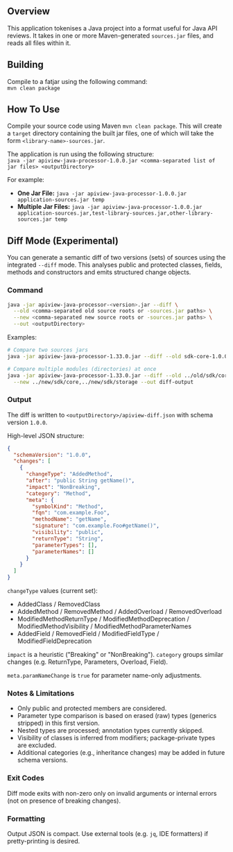 ## Overview

This application tokenises a Java project into a format useful for Java API reviews. It takes in one or more Maven-generated `sources.jar` files, and reads all files within it.

## Building

Compile to a fatjar using the following command: </br>`mvn clean package`

## How To Use

Compile your source code using Maven `mvn clean package`. This will create a `target` directory containing
the built jar files, one of which will take the form `<library-name>-sources.jar`.

The application is run using the following structure:
</br>
`java -jar apiview-java-processor-1.0.0.jar <comma-separated list of jar files> <outputDirectory>` 

For example:</br>

* **One Jar File:** `java -jar apiview-java-processor-1.0.0.jar application-sources.jar temp`
* **Multiple Jar Files:** `java -jar apiview-java-processor-1.0.0.jar application-sources.jar,test-library-sources.jar,other-library-sources.jar temp`

## Diff Mode (Experimental)

You can generate a semantic diff of two versions (sets) of sources using the integrated `--diff` mode. This analyses
public and protected classes, fields, methods and constructors and emits structured change objects.

### Command

```bash
java -jar apiview-java-processor-<version>.jar --diff \
  --old <comma-separated old source roots or -sources.jar paths> \
  --new <comma-separated new source roots or -sources.jar paths> \
  --out <outputDirectory>
```

Examples:

```bash
# Compare two sources jars
java -jar apiview-java-processor-1.33.0.jar --diff --old sdk-core-1.0.0-sources.jar --new sdk-core-1.1.0-sources.jar --out diff-output

# Compare multiple modules (directories) at once
java -jar apiview-java-processor-1.33.0.jar --diff --old ../old/sdk/core,../old/sdk/storage \
  --new ../new/sdk/core,../new/sdk/storage --out diff-output
```

### Output

The diff is written to `<outputDirectory>/apiview-diff.json` with schema version `1.0.0`.

High-level JSON structure:

```json
{
  "schemaVersion": "1.0.0",
  "changes": [
    {
      "changeType": "AddedMethod",
      "after": "public String getName()",
      "impact": "NonBreaking",
      "category": "Method",
      "meta": {
        "symbolKind": "Method",
        "fqn": "com.example.Foo",
        "methodName": "getName",
        "signature": "com.example.Foo#getName()",
        "visibility": "public",
        "returnType": "String",
        "parameterTypes": [],
        "parameterNames": []
      }
    }
  ]
}
```

`changeType` values (current set):
- AddedClass / RemovedClass
- AddedMethod / RemovedMethod / AddedOverload / RemovedOverload
- ModifiedMethodReturnType / ModifiedMethodDeprecation / ModifiedMethodVisibility / ModifiedMethodParameterNames
- AddedField / RemovedField / ModifiedFieldType / ModifiedFieldDeprecation

`impact` is a heuristic ("Breaking" or "NonBreaking"). `category` groups similar changes (e.g. ReturnType, Parameters, Overload, Field).

`meta.paramNameChange` is `true` for parameter name-only adjustments.

### Notes & Limitations
* Only public and protected members are considered.
* Parameter type comparison is based on erased (raw) types (generics stripped) in this first version.
* Nested types are processed; annotation types currently skipped.
* Visibility of classes is inferred from modifiers; package-private types are excluded.
* Additional categories (e.g., inheritance changes) may be added in future schema versions.

### Exit Codes
Diff mode exits with non-zero only on invalid arguments or internal errors (not on presence of breaking changes).


### Formatting

Output JSON is compact. Use external tools (e.g. `jq`, IDE formatters) if pretty-printing is desired.

